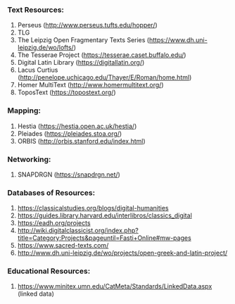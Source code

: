 ### Text Resources:
1.	Perseus (http://www.perseus.tufts.edu/hopper/)
2.	TLG
3.	The Leipzig Open Fragmentary Texts Series (https://www.dh.uni-leipzig.de/wo/lofts/)
4.	The Tesserae Project (https://tesserae.caset.buffalo.edu/)
5.	Digital Latin Library (https://digitallatin.org/)
6.	Lacus Curtius (http://penelope.uchicago.edu/Thayer/E/Roman/home.html)
7.	Homer MultiText (http://www.homermultitext.org/)
8.	ToposText (https://topostext.org/)

### Mapping:
1.	Hestia (https://hestia.open.ac.uk/hestia/)
2.	Pleiades (https://pleiades.stoa.org/)
3.	ORBIS (http://orbis.stanford.edu/index.html)

### Networking:
1.	SNAPDRGN (https://snapdrgn.net/)

### Databases of Resources:
1.	https://classicalstudies.org/blogs/digital-humanities
2.	https://guides.library.harvard.edu/interlibros/classics_digital
3.	https://eadh.org/projects
4.	http://wiki.digitalclassicist.org/index.php?title=Category:Projects&pageuntil=Fasti+Online#mw-pages
5.	https://www.sacred-texts.com/
6.	http://www.dh.uni-leipzig.de/wo/projects/open-greek-and-latin-project/

### Educational Resources:
1.	https://www.minitex.umn.edu/CatMeta/Standards/LinkedData.aspx (linked data)
